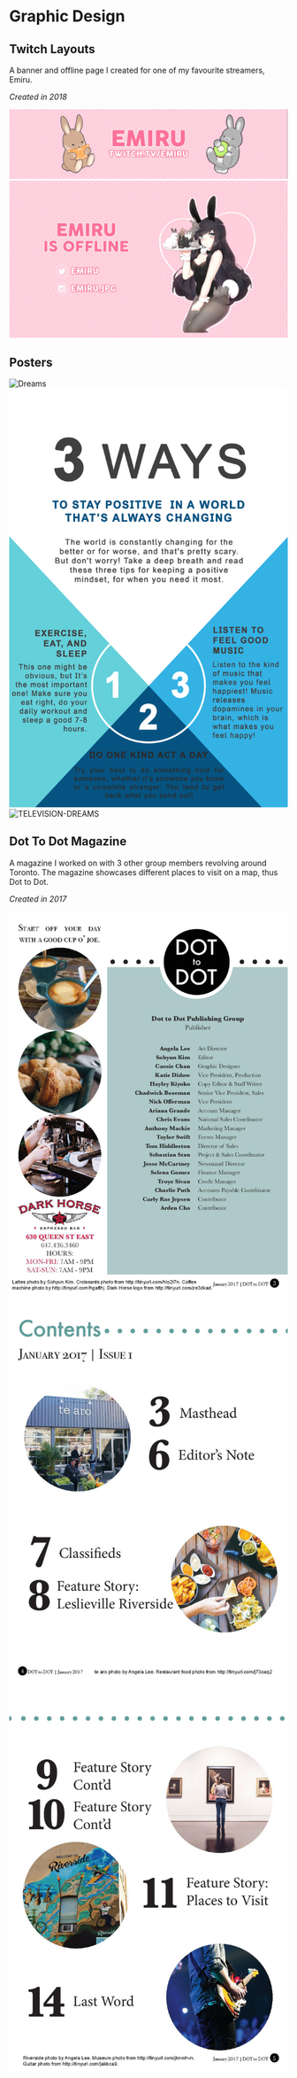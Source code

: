 # Graphic Design

## Twitch Layouts

A banner and offline page I created for one of my favourite streamers, Emiru.

_Created in 2018_

![emiru-twitch-banner.jpg](images/graphic-design/twitch/emiru-twitch-banner.jpg)
![emiru-twitch-layout.jpg](images/graphic-design/twitch/emiru-twitch-layout.jpg)


## Posters

![Dreams](images/graphic-design/posters/Dreams.png ':size=32%')
![OPTIMISTIC-INFOGRAPHIC](images/graphic-design/posters/OPTIMISTIC-INFOGRAPHIC.png ':size=32%')
![TELEVISION-DREAMS](images/graphic-design/posters/TELEVISION-DREAMS.png ':size=32%')


## Dot To Dot Magazine

A magazine I worked on with 3 other group members revolving around Toronto. The magazine showcases different places to visit on a map, thus Dot to Dot.

_Created in 2017_

![d2d-1.jpg](images/graphic-design/magazine/d2d-1.jpg ':size=32%')
![d2d-2.jpg](images/graphic-design/magazine/d2d-2.jpg ':size=32%')
![d2d-3.jpg](images/graphic-design/magazine/d2d-3.jpg ':size=32%')


